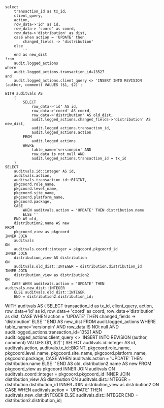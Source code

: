 ```
select 
    transaction_id as tx_id,
    client_query,
    action,
    row_data->'id' as id, 
    row_data-> 'coord' as coord, 
    row_data->'distribution' as dist,
    case when action = 'UPDATE' then
        changed_fields -> 'distribution'
    else 
        ''
    end as new_dist
from 
    audit.logged_actions 
where 
    audit.logged_actions.transaction_id=13527
and 
    audit.logged_actions.client_query <> 'INSERT INTO REVISION (author, comment) VALUES ($1, $2)';
```


```
WITH auditvals AS 
    (
        SELECT 
            row_data->'id' AS id,
            row_data->'coord' AS coord, 
            row_data->'distribution' AS old_dist,
            audit.logged_actions.changed_fields->'distribution' AS new_dist,
            audit.logged_actions.transaction_id,
            audit.logged_actions.action
        FROM 
            audit.logged_actions
        WHERE 
            table_name='versionpin' AND 
            row_data is not null AND 
			audit.logged_actions.transaction_id = tx_id
    ) 
SELECT 
    auditvals.id::integer AS id,
    auditvals.action,
    auditvals.transaction_id::BIGINT,
    pkgcoord.role_name, 
    pkgcoord.level_name,
    pkgcoord.site_name,
    pkgcoord.platform_name,
	pkgcoord.package,
    CASE 
        WHEN auditvals.action = 'UPDATE' THEN distribution.name
        ELSE ''
    END AS old,
    distribution2.name AS new
FROM 
    pkgcoord_view as pkgcoord
INNER JOIN 
    auditvals 
ON 
    auditvals.coord::integer = pkgcoord.pkgcoord_id 
INNER JOIN 
    distribution_view AS distribution 
ON 
    auditvals.old_dist::INTEGER = distribution.distribution_id
INNER JOIN 
    distribution_view as distribution2
ON 
   CASE WHEN auditvals.action = 'UPDATE' THEN auditvals.new_dist::INTEGER 
    ELSE auditvals.old_dist::INTEGER
    END = distribution2.distribution_id;
```

WITH auditvals AS 
    (
SELECT 
    transaction_id as tx_id,
    client_query,
    action,
    row_data->'id' as id, 
    row_data-> 'coord' as coord, 
    row_data->'distribution' as dist,
    CASE WHEN action = 'UPDATE' THEN
        changed_fields -> 'distribution'
    ELSE 
        ''
    END AS new_dist
FROM 
    audit.logged_actions 
WHERE 
    table_name='versionpin' AND 
    row_data IS NOt null AND 
    audit.logged_actions.transaction_id=13521 AND 
    audit.logged_actions.client_query <> 'INSERT INTO REVISION (author, comment) VALUES ($1, $2)'
    )
    SELECT 
    auditvals.id::integer AS id,
    auditvals.action,
    auditvals.tx_id::BIGINT,
    pkgcoord.role_name, 
    pkgcoord.level_name,
    pkgcoord.site_name,
    pkgcoord.platform_name,
	pkgcoord.package,
    CASE 
        WHEN auditvals.action = 'UPDATE' THEN distribution.name
        ELSE ''
    END AS old,
    distribution2.name AS new
FROM 
    pkgcoord_view as pkgcoord
INNER JOIN 
    auditvals 
ON 
    auditvals.coord::integer = pkgcoord.pkgcoord_id 
INNER JOIN 
    distribution_view AS distribution 
ON 
    auditvals.dist::INTEGER = distribution.distribution_id
INNER JOIN 
    distribution_view as distribution2
ON 
   CASE WHEN auditvals.action = 'UPDATE' THEN auditvals.new_dist::INTEGER 
   ELSE auditvals.dist::INTEGER
   END = distribution2.distribution_id;